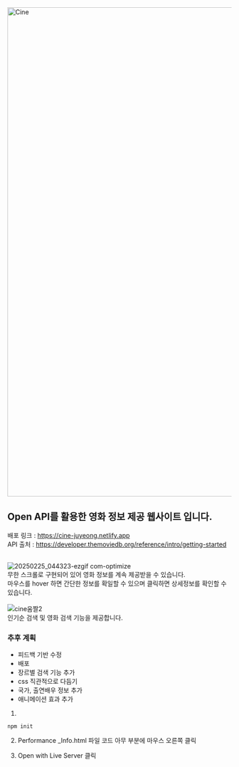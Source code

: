 <img width="1100" alt="Cine" src="https://github.com/user-attachments/assets/90a5b733-3e21-4e44-bb8a-03e0a68379de" />

<br/>

## Open API를 활용한 영화 정보 제공 웹사이트 입니다.
배포 링크 : https://cine-juyeong.netlify.app <br/>
API 출처 : https://developer.themoviedb.org/reference/intro/getting-started
<br/>
<br/>

![20250225_044323-ezgif com-optimize](https://github.com/user-attachments/assets/7d439917-1ab1-4b74-8550-4dca42019628)
<br/>
무한 스크롤로 구현되어 있어 영화 정보를 계속 제공받을 수 있습니다.<br/>
마우스를 hover 하면 간단한 정보를 확일할 수 있으며 클릭하면 상세정보를 확인할 수 있습니다.
<br/><br/>
![cine움짤2](https://github.com/user-attachments/assets/d461b68b-121c-480a-b6db-9ffd353fafec)<br/>
인기순 검색 및 영화 검색 기능을 제공합니다.


### 추후 계획 
* 피드백 기반 수정
* 배포
* 장르별 검색 기능 추가
* css 직관적으로 다듬기
* 국가, 출연배우 정보 추가
* 애니메이션 효과 추가


1.
```
npm init
```

2. Performance _Info.html 파일 코드 아무 부분에 마우스 오른쪽 클릭


3. Open with Live Server 클릭
